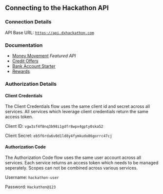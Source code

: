 ## Connecting to the Hackathon API

### Connection Details

API Base URL: [`https://api.dxhackathon.com`](https://api.dxhackathon.com)

### Documentation
- [Money Movement](https://capitalone-devexchange.github.io/api-products/money-movement/documentation/) *Featured API* 
- [Credit Offers](https://developer.capitalone.com/products/credit-offers/documentation/)
- [Bank Account Starter](https://developer.capitalone.com/products/bank-account-starter/documentation/)
- [Rewards](https://developer.capitalone.com/products/rewards/documentation/)

### Authorization Details

#### Client Credentials

The Client Credentials flow uses the same client id and secret across all services. All services which leverage client credentials return the same access token.

Client ID: `vgw3sf4f8nq3b98i1gdfr8wpx4gpty0ska52`

Client Secret: `eb5f6rda6v0d1ld8y4fymkudo86gorrc47cj`

#### Authorization Code

The Authorization Code flow uses the same user account across all services. Each service returns an access token which needs to be managed seperately. Scopes can not be combined across various services.

Username: `hackathon-user`

Password: `Hackathon@123`
